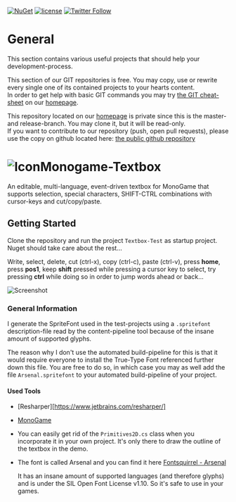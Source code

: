 [![NuGet](https://img.shields.io/nuget/v/MonoGame-Textbox.svg?maxAge=2592000)](https://www.nuget.org/packages/MonoGame-Textbox/)
 [![license](https://img.shields.io/github/license/unterrainerinformatik/MonoGame-Textbox.svg?maxAge=2592000)](http://unlicense.org)  [![Twitter Follow](https://img.shields.io/twitter/follow/throbax.svg?style=social&label=Follow&maxAge=2592000)](https://twitter.com/throbax)  

# General

This section contains various useful projects that should help your development-process.  

This section of our GIT repositories is free. You may copy, use or rewrite every single one of its contained projects to your hearts content.  
In order to get help with basic GIT commands you may try [the GIT cheat-sheet][coding] on our [homepage][homepage].  

This repository located on our  [homepage][homepage] is private since this is the master- and release-branch. You may clone it, but it will be read-only.  
If you want to contribute to our repository (push, open pull requests), please use the copy on github located here: [the public github repository][github]  

# ![Icon](https://github.com/UnterrainerInformatik/Monogame-Textbox/raw/master/icon.png)Monogame-Textbox

An editable, multi-language, event-driven textbox for MonoGame that supports selection, special characters, SHIFT-CTRL combinations with cursor-keys and cut/copy/paste.

## Getting Started

Clone the repository and run the project `Textbox-Test` as startup project.
Nuget should take care about the rest...

Write, select, delete, cut (ctrl-x), copy (ctrl-c), paste (ctrl-v), press **home**, press **pos1**, keep **shift** pressed while pressing a cursor key to select, try pressing **ctrl** while doing so in order to jump words ahead or back...

![Screenshot](https://github.com/UnterrainerInformatik/MonoGame-Textbox/blob/master/Textbox-Test.png)

### General Information

I generate the SpriteFont used in the test-projects using a `.spritefont` description-file read by the content-pipeline tool because of the insane amount of supported glyphs.

The reason why I don't use the automated build-pipeline for this is that it would require everyone to install the True-Type Font referenced further down this file. You are free to do so, in which case you may as well add the file `Arsenal.spritefont` to your automated build-pipeline of your project.

#### Used Tools

* [Resharper][https://www.jetbrains.com/resharper/]

* [MonoGame](http://www.monogame.net/)

* You can easily get rid of the `Primitives2D.cs` class when you incorporate it in your own project. It's only there to draw the outline of the textbox in the demo.

* The font is called Arsenal and you can find it here [Fontsquirrel - Arsenal](https://www.fontsquirrel.com/fonts/arsenal?q%5Bterm%5D=arsenal&q%5Bsearch_check%5D=Y)

  It has an insane amount of supported languages (and therefore glyphs) and is under the SIL Open Font License v1.10. So it's safe to use in your games.



[homepage]: http://www.unterrainer.info
[coding]: http://www.unterrainer.info/Home/Coding
[github]: https://github.com/UnterrainerInformatik/MonoGame-Textbox